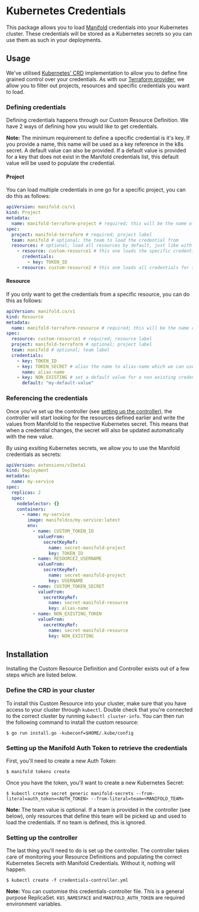# Kubernetes Credentials

This package allows you to load [Manifold](https://www.manifold.co/) credentials
into your Kubernetes cluster. These credentials will be stored as a Kubernetes
secrets so you can use them as such in your deployments.

## Usage

We've utilised [Kubernetes' CRD](https://kubernetes.io/docs/concepts/api-extension/custom-resources/) implementation to allow you to define fine
grained control over your credentials. As with our [Terraform provider](https://github.com/manifoldco/terraform-provider-manifold/), we
allow you to filter out projects, resources and specific credentials you want to
load.

### Defining credentials

Defining credentials happens through our Custom Resource Definition. We have
2 ways of defining how you would like to get credentials.

**Note:** The minimum requirement to define a specific credential is it's key.
If you provide a name, this name will be used as a key reference in the k8s
secret. A default value can also be provided. If a default value is provided for
a key that does not exist in the Manifold credentials list, this default value
will be used to populate the credential.

#### Project

You can load multiple credentials in one go for a specific project, you can do
this as follows:

```yaml
apiVersion: manifold.co/v1
kind: Project
metadata:
  name: manifold-terraform-project # required; this will be the name of the secret we'll write to and which you can use to reference
spec:
  project: manifold-terraform # required; project label
  team: manifold # optional; the team to load the credential from
  resources: # optional; load all resources by default, just like with terraform
    - resource: custom-resource1 # this one loads the specific credentials listed below
      credentials:
        - key: TOKEN_ID
    - resource: custom-resource2 # this one loads all credentials for this resource
```

#### Resource

If you only want to get the credentials from a specific resource, you can do
this as follows:

```yaml
apiVersion: manifold.co/v1
kind: Resource
metadata:
  name: manifold-terraform-resource # required; this will be the name of the secret we'll write to and which you can use to reference
spec:
  resource: custom-resource1 # required; resource label
  project: manifold-terraform # optional; project label
  team: manifold # optional; team label
  credentials:
    - key: TOKEN_ID
    - key: TOKEN_SECRET # alias the name to alias-name which we can use later on
      name: alias-name
    - key: NON_EXISTING # set a default value for a non existing credential
      default: "my-default-value"
```

### Referencing the credentials

Once you've set up the controller (see [setting up the controller](#setting-up-the-controller)),
the controller will start looking for the resources defined earlier and write
the values from Manifold to the respective Kubernetes secret. This means that
when a credential changes, the secret will also be updated automatically with
the new value.

By using exsiting Kubernetes secrets, we allow you to use the Manifold
credentials as secrets:

```yaml
apiVersion: extensions/v1beta1
kind: Deployment
metadata:
  name: my-service
spec:
  replicas: 2
  spec:
    nodeSelector: {}
    containers:
      - name: my-service
        image: manifoldco/my-service:latest
        env:
          - name: CUSTOM_TOKEN_ID
            valueFrom:
              secretKeyRef:
                name: secret-manifold-project
                key: TOKEN_ID
          - name: RESOURCE2_USERNAME
            valueFrom:
              secretKeyRef:
                name: secret-manifold-project
                key: USERNAME
          - name: CUSTOM_TOKEN_SECRET
            valueFrom:
              secretKeyRef:
                name: secret-manifold-resource
                key: alias-name
          - name: NON_EXISTING_TOKEN
            valueFrom:
              secretKeyRef:
                name: secret-manifold-resource
                key: NON_EXISTING
```

## Installation

Installing the Custom Resource Definition and Controller exists out of a few
steps which are listed below.

### Define the CRD in your cluster

To install this Custom Resource into your cluster, make sure that you have
access to your cluster through `kubectl`. Double check that you're connected to
the correct cluster by running `kubectl cluster-info`. You can then run the
following command to install the custom resource:

```
$ go run install.go -kubeconf=$HOME/.kube/config
```

### Setting up the Manifold Auth Token to retrieve the credentials

First, you'll need to create a new Auth Token:

```
$ manifold tokens create
```

Once you have the token, you'll want to create a new Kubernetes Secret:

```
$ kubectl create secret generic manifold-secrets --from-literal=auth_token=<AUTH_TOKEN> --from-literal=team=<MANIFOLD_TEAM>
```

**Note:** The team value is optional. If a team is provided in the controller
(see below), only resources that define this team will be picked up and used
to load the credentials. If no team is defined, this is ignored.

### Setting up the controller

The last thing you'll need to do is set up the controller. The controller takes
care of monitoring your Resource Definitions and populating the correct
Kubernetes Secrets with Manifold Credentials. Without it, nothing will happen.

```
$ kubectl create -f credentials-controller.yml
```

**Note:** You can customise this credentials-controller file. This is a general
purpose ReplicaSet. `K8S_NAMESPACE` and `MANIFOLD_AUTH_TOKEN` are required
environment variables.
